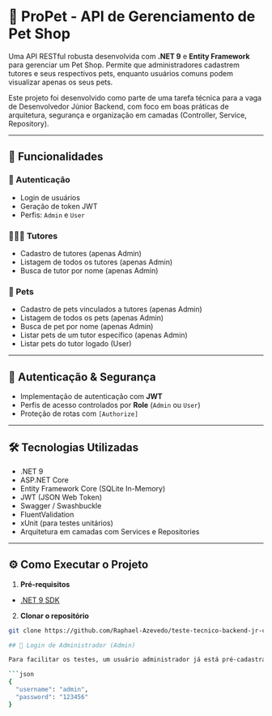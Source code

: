 # 🐶 ProPet - API de Gerenciamento de Pet Shop

Uma API RESTful robusta desenvolvida com **.NET 9** e **Entity Framework** para gerenciar um Pet Shop. Permite que administradores cadastrem tutores e seus respectivos pets, enquanto usuários comuns podem visualizar apenas os seus pets.

Este projeto foi desenvolvido como parte de uma tarefa técnica para a vaga de Desenvolvedor Júnior Backend, com foco em boas práticas de arquitetura, segurança e organização em camadas (Controller, Service, Repository).

---

## 🚀 Funcionalidades

### 👤 Autenticação

- Login de usuários
- Geração de token JWT
- Perfis: `Admin` e `User`

### 👨‍👩‍👧 Tutores

- Cadastro de tutores (apenas Admin)
- Listagem de todos os tutores (apenas Admin)
- Busca de tutor por nome (apenas Admin)

### 🐾 Pets

- Cadastro de pets vinculados a tutores (apenas Admin)
- Listagem de todos os pets (apenas Admin)
- Busca de pet por nome (apenas Admin)
- Listar pets de um tutor específico (apenas Admin)
- Listar pets do tutor logado (User)

---

## 🔐 Autenticação & Segurança

- Implementação de autenticação com **JWT**
- Perfis de acesso controlados por **Role** (`Admin` ou `User`)
- Proteção de rotas com `[Authorize]`

---

## 🛠️ Tecnologias Utilizadas

- .NET 9
- ASP.NET Core
- Entity Framework Core (SQLite In-Memory)
- JWT (JSON Web Token)
- Swagger / Swashbuckle
- FluentValidation
- xUnit (para testes unitários)
- Arquitetura em camadas com Services e Repositories

---

## ⚙️ Como Executar o Projeto

1. **Pré-requisitos**

- [.NET 9 SDK](https://dotnet.microsoft.com/en-us/download/dotnet/9.0)

2. **Clonar o repositório**

```bash
git clone https://github.com/Raphael-Azevedo/teste-tecnico-backend-jr-csharp-1

## 🔐 Login de Administrador (Admin)

Para facilitar os testes, um usuário administrador já está pré-cadastrado:

```json
{
  "username": "admin",
  "password": "123456"
}
